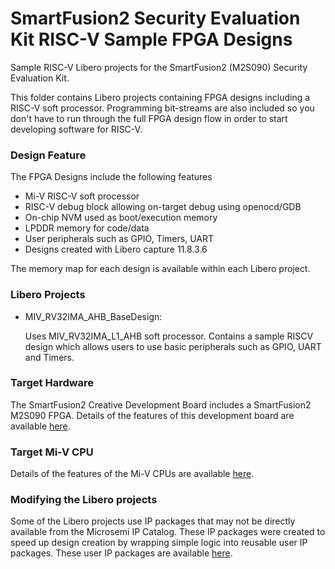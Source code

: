 # SmartFusion2 Security Evaluation Kit RISC-V Sample FPGA Designs 
Sample RISC-V Libero projects for the SmartFusion2 (M2S090) Security Evaluation Kit.

This folder contains Libero projects containing FPGA designs including a RISC-V soft processor. 
Programming bit-streams are also included so you don't have to run through the full FPGA design flow in order to start developing software for RISC-V.

### Design Feature
The FPGA Designs include the following features
* Mi-V RISC-V soft processor 
* RISC-V debug block allowing on-target debug using openocd/GDB
* On-chip NVM used as boot/execution memory
* LPDDR memory for code/data
* User peripherals such as GPIO, Timers, UART
* Designs created with Libero capture 11.8.3.6

The memory map for each design is available within each Libero project.

### Libero Projects
* MIV_RV32IMA_AHB_BaseDesign:

   Uses MIV_RV32IMA_L1_AHB soft processor. Contains a sample RISCV design which allows users to use basic peripherals such as GPIO, UART and Timers.

### Target Hardware
The SmartFusion2 Creative Development Board includes a SmartFusion2 M2S090 FPGA. Details of the features of this development board are available [here](https://www.microsemi.com/products/fpga-soc/design-resources/dev-kits/smartfusion2/sf2-evaluation-kit).

### Target Mi-V CPU
Details of the features of the Mi-V CPUs are available [here](https://github.com/RISCV-on-Microsemi-FPGA/CPUs).

### Modifying the Libero projects
Some of the Libero projects use IP packages that may not be directly available from the Microsemi IP Catalog. These IP packages were created to speed up design creation by wrapping simple logic into reusable user IP packages.
These user IP packages are available [here](https://github.com/RISCV-on-Microsemi-FPGA/CPUs/tree/master/Supporting-IPs).
